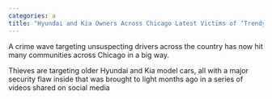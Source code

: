 ```yaml
---
categories: a
title: "Hyundai and Kia Owners Across Chicago Latest Victims of ‘Trendy Theft Wave"
---
```


A crime wave targeting unsuspecting drivers across the country has now hit many communities across Chicago in a big way.



Thieves are targeting older Hyundai and Kia model cars, all with a major security flaw inside that was brought to light months ago in a series of videos shared on social media